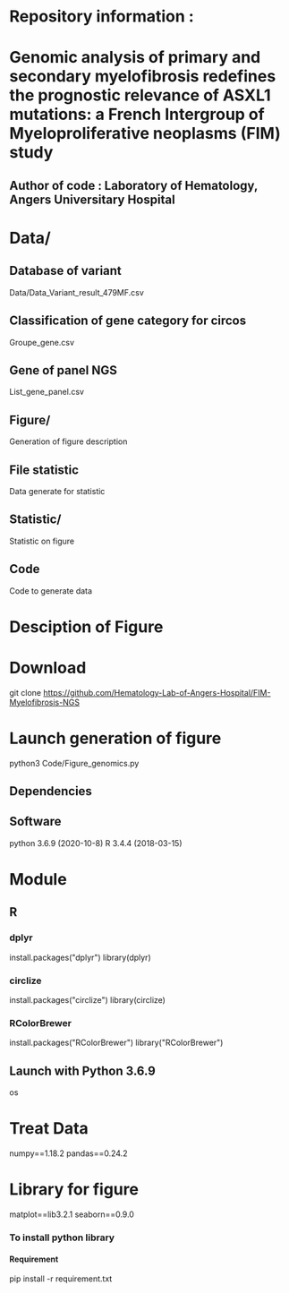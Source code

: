# Repository information :
# Genomic analysis of primary and secondary myelofibrosis redefines the prognostic relevance of ASXL1 mutations: a French Intergroup of Myeloproliferative neoplasms (FIM) study
## Author of code : Laboratory of Hematology, Angers Universitary Hospital





# Data/
## Database of variant
Data/Data_Variant_result_479MF.csv
## Classification of gene category for circos
Groupe_gene.csv
## Gene of panel NGS
List_gene_panel.csv
## Figure/ 
Generation of figure description
## File statistic
Data generate for statistic
## Statistic/
Statistic on figure
## Code 
 Code to generate data
# Desciption of Figure


# Download
git clone https://github.com/Hematology-Lab-of-Angers-Hospital/FIM-Myelofibrosis-NGS
# Launch generation of figure
python3 Code/Figure_genomics.py


## Dependencies
## Software
python 3.6.9 (2020-10-8)
R 3.4.4 (2018-03-15)
# Module 
## R
### dplyr
install.packages("dplyr")
library(dplyr)
### circlize
install.packages("circlize") 
library(circlize)
### RColorBrewer
install.packages("RColorBrewer")
library("RColorBrewer")

## Launch with Python 3.6.9
os
# Treat Data
numpy==1.18.2
pandas==0.24.2
# Library for figure
matplot==lib3.2.1
seaborn==0.9.0

### To install python library
#### Requirement
pip install -r requirement.txt
